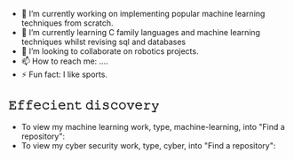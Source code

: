 - 🔭 I’m currently working on implementing popular machine learning techniques from scratch.
- 🌱 I’m currently learning C family languages and machine learning techniques whilst revising sql and databases
- 👯 I’m looking to collaborate on robotics projects.
- 📫 How to reach me: ....
- ⚡ Fun fact: I like sports.



𝙴𝚏𝚏𝚎𝚌𝚒𝚎𝚗𝚝 𝚍𝚒𝚜𝚌𝚘𝚟𝚎𝚛𝚢
-------------------------------
- To view my machine learning work, type, machine-learning, into "Find a repository":
- To view my cyber security work, type, cyber, into "Find a repository":





